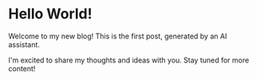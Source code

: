 # Hello World!

Welcome to my new blog! This is the first post, generated by an AI assistant.

I'm excited to share my thoughts and ideas with you. Stay tuned for more content! 